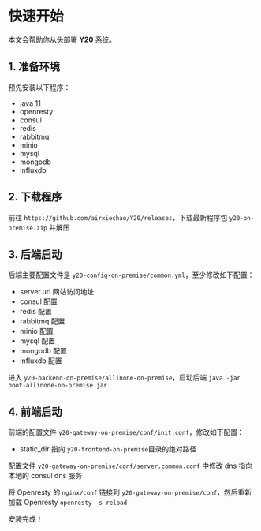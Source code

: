 # 快速开始

本文会帮助你从头部署 **Y20** 系统。

## 1. 准备环境
预先安装以下程序：
- java 11
- openresty
- consul
- redis
- rabbitmq
- minio
- mysql
- mongodb
- influxdb

## 2. 下载程序
前往 `https://github.com/airxiechao/Y20/releases`，下载最新程序包 `y20-on-premise.zip` 并解压

## 3. 后端启动
后端主要配置文件是 `y20-config-on-premise/common.yml`，至少修改如下配置：
- server.url 网站访问地址
- consul 配置
- redis 配置
- rabbitmq 配置
- minio 配置
- mysql 配置
- mongodb 配置
- influxdb 配置

进入 `y20-backend-on-premise/allinone-on-premise`，启动后端 `java -jar boot-allinone-on-premise.jar`

## 4. 前端启动
前端的配置文件 `y20-gateway-on-premise/conf/init.conf`，修改如下配置：
- static_dir 指向 `y20-frontend-on-premise`目录的绝对路径

配置文件 `y20-gateway-on-premise/conf/server.common.conf` 中修改 dns 指向本地的 consul dns 服务

将 Openresty 的 `nginx/conf` 链接到 `y20-gateway-on-premise/conf`，然后重新加载 Openresty `openresty -s reload`


安装完成！


